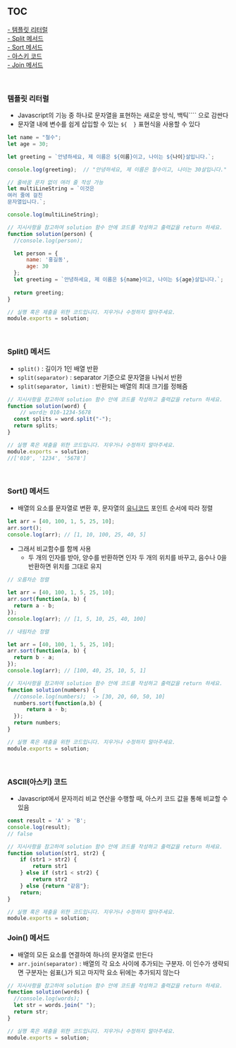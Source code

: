 ## TOC

[- 템플릿 리터럴](#템플릿-리터럴템플릿-리터럴) <br>
[- Split 메서드](#split-메서드) <br>
[- Sort 메서드](#sort-메서드) <br>
[- 아스키 코드](#ascii아스키-코드) <br>
[- Join 메서드](#join-메서드) <br>

<br>

### 템플릿 리터럴

- Javascript의 기능 중 하나로 문자열을 표현하는 새로운 방식, 백틱```` 으로 감싼다
- 문자열 내에 변수를 쉽게 삽입할 수 있는 `${  }` 표현식을 사용할 수 있다

```jsx
let name = "철수";
let age = 30;

let greeting = `안녕하세요, 제 이름은 ${이름}이고, 나이는 ${나이}살입니다.`;

console.log(greeting);  // "안녕하세요, 제 이름은 철수이고, 나이는 30살입니다." 출력
```

```jsx
// 줄바꿈 문자 없이 여러 줄 작성 가능
let multiLineString = `이것은
여러 줄에 걸친
문자열입니다.`;

console.log(multiLineString);
```

```jsx
// 지시사항을 참고하여 solution 함수 안에 코드를 작성하고 출력값을 return 하세요.
function solution(person) {
  //console.log(person);

  let person = {
	  name: '홍길동',
	  age: 30
  };
  let greeting = `안녕하세요, 제 이름은 ${name}이고, 나이는 ${age}살입니다.`;
  
  return greeting;
}

// 실행 혹은 제출을 위한 코드입니다. 지우거나 수정하지 말아주세요.
module.exports = solution;
```
<br>

### Split() 메서드

- `split()` : 길이가 1인 배열 반환
- `split(separator)` : separator 기준으로 문자열을 나눠서 반환
- `split(separator, limit)` : 반환되는 배열의 최대 크기를 정해줌

```jsx
// 지시사항을 참고하여 solution 함수 안에 코드를 작성하고 출력값을 return 하세요.
function solution(word) {
	// word는 010-1234-5678
  const splits = word.split("-");
  return splits;
}

// 실행 혹은 제출을 위한 코드입니다. 지우거나 수정하지 말아주세요.
module.exports = solution;
//['010', '1234', '5678']
```
<br>

### Sort() 메서드

- 배열의 요소를 문자열로 변환 후, 문자열의 [유니코드](https://ko.wikipedia.org/wiki/%EC%9C%A0%EB%8B%88%EC%BD%94%EB%93%9C) 포인트 순서에 따라 정렬

```jsx
let arr = [40, 100, 1, 5, 25, 10];
arr.sort();
console.log(arr); // [1, 10, 100, 25, 40, 5]
```

- 그래서 비교함수를 함께 사용
    - 두 개의 인자를 받아, 양수를 반환하면 인자 두 개의 위치를 바꾸고, 음수나 0을 반환하면 위치를 그대로 유지

```jsx
// 오름차순 정렬

let arr = [40, 100, 1, 5, 25, 10];
arr.sort(function(a, b) {
  return a - b;
});
console.log(arr); // [1, 5, 10, 25, 40, 100]
```

```jsx
// 내림차순 정렬

let arr = [40, 100, 1, 5, 25, 10];
arr.sort(function(a, b) {
  return b - a;
});
console.log(arr); // [100, 40, 25, 10, 5, 1]
```

```jsx
// 지시사항을 참고하여 solution 함수 안에 코드를 작성하고 출력값을 return 하세요.
function solution(numbers) {
  //console.log(numbers);  -> [30, 20, 60, 50, 10]
  numbers.sort(function(a,b) {
      return a - b;
  });
  return numbers;
}

// 실행 혹은 제출을 위한 코드입니다. 지우거나 수정하지 말아주세요.
module.exports = solution;
```
<br>

### **ASCII(아스키) 코드**

- Javascript에서 문자끼리 비교 연산을 수행할 때, 아스키 코드 값을 통해 비교할 수 있음

```jsx
const result = 'A' > 'B';
console.log(result);
// false
```

```jsx
// 지시사항을 참고하여 solution 함수 안에 코드를 작성하고 출력값을 return 하세요.
function solution(str1, str2) {
    if (str1 > str2) {
        return str1
    } else if (str1 < str2) {
        return str2
    } else {return "같음"};
    return;
}

// 실행 혹은 제출을 위한 코드입니다. 지우거나 수정하지 말아주세요.
module.exports = solution;
```

### Join() 메서드

- 배열의 모든 요소를 연결하여 하나의 문자열로 만든다
- `arr.join(separator)` : 배열의 각 요소 사이에 추가되는 구분자. 이 인수가 생략되면 구분자는 쉼표(,)가 되고 마지막 요소 뒤에는 추가되지 않는다

```jsx
// 지시사항을 참고하여 solution 함수 안에 코드를 작성하고 출력값을 return 하세요.
function solution(words) {
  //console.log(words);
  let str = words.join(" ");
  return str;
}

// 실행 혹은 제출을 위한 코드입니다. 지우거나 수정하지 말아주세요.
module.exports = solution;
```